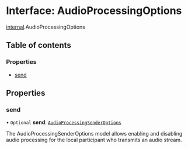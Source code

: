 # Interface: AudioProcessingOptions

[internal](../modules/internal.md).AudioProcessingOptions

## Table of contents

### Properties

- [send](internal.AudioProcessingOptions.md#send)

## Properties

### send

• `Optional` **send**: [`AudioProcessingSenderOptions`](internal.AudioProcessingSenderOptions.md)

The AudioProcessingSenderOptions model allows enabling and disabling audio processing for the local participant who transmits an audio stream.
